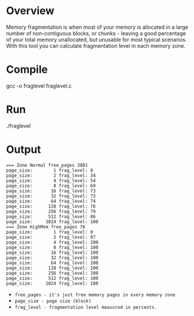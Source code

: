 Overview
======================
Memory fragmentation is when most of your memory is allocated in a large number of non-contiguous blocks, or chunks - leaving a good percentage of your total memory unallocated, but unusable for most typical scenarios. With this tool you can calculate fragmentation level in each memory zone. 

Compile
======================
gcc -o fraglevel fraglevel.c

Run
======================
./fraglevel

Output
======================
```
=== Zone Normal free_pages 3801
page_size:        1 frag_level: 0
page_size:        2 frag_level: 34
page_size:        4 frag_level: 54
page_size:        8 frag_level: 69
page_size:       16 frag_level: 73
page_size:       32 frag_level: 73
page_size:       64 frag_level: 74
page_size:      128 frag_level: 76
page_size:      256 frag_level: 79
page_size:      512 frag_level: 86
page_size:     1024 frag_level: 100
=== Zone HighMem free_pages 70
page_size:        1 frag_level: 0
page_size:        2 frag_level: 97
page_size:        4 frag_level: 100
page_size:        8 frag_level: 100
page_size:       16 frag_level: 100
page_size:       32 frag_level: 100
page_size:       64 frag_level: 100
page_size:      128 frag_level: 100
page_size:      256 frag_level: 100
page_size:      512 frag_level: 100
page_size:     1024 frag_level: 100
```

* `free_pages - it's just free memory pages in every memory zone`
* `page_size - page size (block)`
* `frag_level - fragmentation level measured in percents.`
